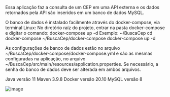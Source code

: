 Essa aplicação faz a consulta de um CEP em uma API externa e os dados retornados pela API são inseridos em um banco de dados MySQL.

O banco de dados é instalado facilmente através do docker-compose, via terminal Linux:
No diretório raíz do projeto, entrar na pasta docker-compose e digitar o comando: docker-compose up -d 
Exemplo:
~/BuscaCep cd docker-compose
~/BuscaCep/docker-compose docker-compose up -d 

As configurações de banco de dados estão no arquivo ~/BuscaCep/docker-compose/docker-compose.yml e são as mesmas configuradas na aplicação, no arquivo ~/BuscaCep/src/main/resources/application.properties. 
Se necessário, a senha do banco de dados deve ser alterada em ambos arquivos.

Java versão 11
Maven 3.9.8
Docker versão 20.10
MySQL versão 8


![image](https://github.com/user-attachments/assets/2bbf2787-4a70-4530-bcab-24c750f5effb)


